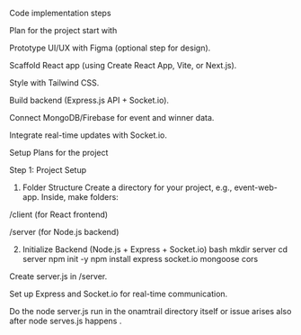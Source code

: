 Code implementation steps 

Plan for the project start with 


Prototype UI/UX with Figma (optional step for design).

Scaffold React app (using Create React App, Vite, or Next.js).

Style with Tailwind CSS.

Build backend (Express.js API + Socket.io).

Connect MongoDB/Firebase for event and winner data.

Integrate real-time updates with Socket.io.

Setup Plans for the project 

Step 1: Project Setup
1. Folder Structure
Create a directory for your project, e.g., event-web-app. Inside, make folders:

/client (for React frontend)

/server (for Node.js backend)

2. Initialize Backend (Node.js + Express + Socket.io)
bash
mkdir server
cd server
npm init -y
npm install express socket.io mongoose cors

Create server.js in /server.

Set up Express and Socket.io for real-time communication.

Do the node server.js run in the onamtrail directory itself or issue arises also after node serves.js happens .

